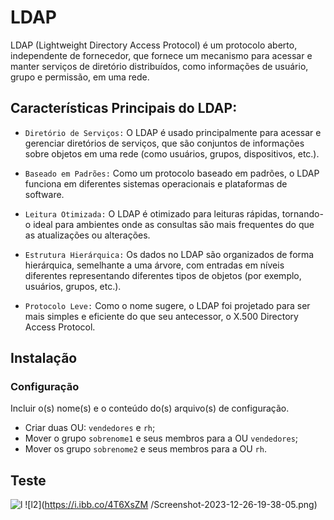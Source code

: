 # LDAP

LDAP (Lightweight Directory Access Protocol) é um protocolo aberto, independente de fornecedor, que fornece um mecanismo para acessar e manter serviços de diretório distribuídos, como informações de usuário, grupo e permissão, em uma rede. 

## Características Principais do LDAP:
* `Diretório de Serviços:` O LDAP é usado principalmente para acessar e gerenciar diretórios de serviços, que são conjuntos de informações sobre objetos em uma rede (como usuários, grupos, dispositivos, etc.).

* `Baseado em Padrões:` Como um protocolo baseado em padrões, o LDAP funciona em diferentes sistemas operacionais e plataformas de software.

* `Leitura Otimizada:` O LDAP é otimizado para leituras rápidas, tornando-o ideal para ambientes onde as consultas são mais frequentes do que as atualizações ou alterações.

* `Estrutura Hierárquica:` Os dados no LDAP são organizados de forma hierárquica, semelhante a uma árvore, com entradas em níveis diferentes representando diferentes tipos de objetos (por exemplo, usuários, grupos, etc.).

* `Protocolo Leve:` Como o nome sugere, o LDAP foi projetado para ser mais simples e eficiente do que seu antecessor, o X.500 Directory Access Protocol.
## Instalação



### Configuração

Incluir o(s) nome(s) e o conteúdo do(s) arquivo(s) de configuração.

- Criar duas OU: `vendedores` e `rh`;
- Mover o grupo `sobrenome1` e seus membros para a OU `vendedores`;
- Mover os grupo `sobrenome2` e seus membros para a OU `rh`.

## Teste
![l](https://i.ibb.co/pfKDRHq/Screenshot-2023-12-26-19-37-23.png)
![l2](https://i.ibb.co/4T6XsZM /Screenshot-2023-12-26-19-38-05.png)

